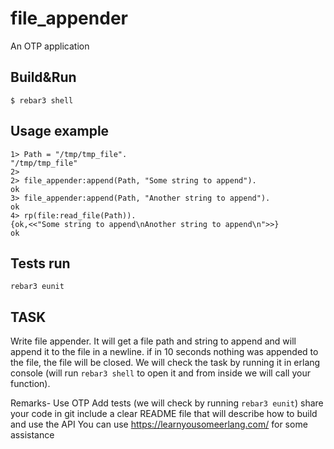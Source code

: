 file_appender
=====

An OTP application

Build&Run
-----

    $ rebar3 shell

Usage example
-----

```
1> Path = "/tmp/tmp_file".    
"/tmp/tmp_file"
2> 
2> file_appender:append(Path, "Some string to append").
ok
3> file_appender:append(Path, "Another string to append").
ok
4> rp(file:read_file(Path)).
{ok,<<"Some string to append\nAnother string to append\n">>}
ok
```

Tests run
-----

``rebar3 eunit``

TASK
-----

Write file appender. It will get a file path and string to append and will append it to the file in a newline.
if in 10 seconds nothing was appended to the file, the file will be closed.
We will check the task by running it in erlang console (will run `rebar3 shell` to open it and from inside we will call your function).﻿

Remarks-
Use OTP
Add tests (we will check by running `rebar3 eunit`)
share your code in git
include a clear README file that will describe how to build and use the API
You can use https://learnyousomeerlang.com/ for some assistance  

